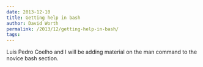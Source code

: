 ```yaml
---
date: 2013-12-10
title: Getting help in bash
author: David Worth
permalink: /2013/12/getting-help-in-bash/
tags:
---
```

Luis Pedro Coelho and I will be adding material on the man command to the novice bash section.
